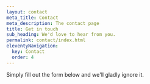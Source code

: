 ```yaml
---
layout: contact
meta_title: Contact
meta_description: The contact page
title: Get in touch
sub_heading: We'd love to hear from you.
permalink: contact/index.html
eleventyNavigation:
  key: Contact
  order: 4
---
```


Simply fill out the form below and we'll gladly ignore it.


